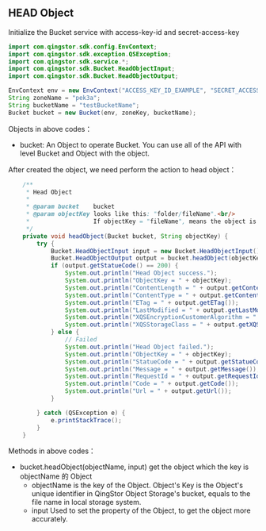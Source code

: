 ## HEAD Object

Initialize the Bucket service with access-key-id and secret-access-key

```java
import com.qingstor.sdk.config.EnvContext;
import com.qingstor.sdk.exception.QSException;
import com.qingstor.sdk.service.*;
import com.qingstor.sdk.Bucket.HeadObjectInput;
import com.qingstor.sdk.Bucket.HeadObjectOutput;

EnvContext env = new EnvContext("ACCESS_KEY_ID_EXAMPLE", "SECRET_ACCESS_KEY_EXAMPLE");
String zoneName = "pek3a";
String bucketName = "testBucketName";
Bucket bucket = new Bucket(env, zoneKey, bucketName);
```

Objects in above codes：

- bucket: An Object to operate Bucket. You can use all of the API with level Bucket and Object with the object.

After created the object, we need perform the action to head object：

```java
    /**
     * Head Object
     *
     * @param bucket    bucket
     * @param objectKey looks like this: "folder/fileName".<br/>
     *                  If objectKey = "fileName", means the object is in the bucket's root folder.
     */
    private void headObject(Bucket bucket, String objectKey) {
        try {
            Bucket.HeadObjectInput input = new Bucket.HeadObjectInput();
            Bucket.HeadObjectOutput output = bucket.headObject(objectKey, input);
            if (output.getStatueCode() == 200) {
                System.out.println("Head Object success.");
                System.out.println("ObjectKey = " + objectKey);
                System.out.println("ContentLength = " + output.getContentLength());
                System.out.println("ContentType = " + output.getContentType());
                System.out.println("ETag = " + output.getETag());
                System.out.println("LastModified = " + output.getLastModified());
                System.out.println("XQSEncryptionCustomerAlgorithm = " + output.getXQSEncryptionCustomerAlgorithm());
                System.out.println("XQSStorageClass = " + output.getXQSStorageClass());
            } else {
                // Failed
                System.out.println("Head Object failed.");
                System.out.println("ObjectKey = " + objectKey);
                System.out.println("StatueCode = " + output.getStatueCode());
                System.out.println("Message = " + output.getMessage());
                System.out.println("RequestId = " + output.getRequestId());
                System.out.println("Code = " + output.getCode());
                System.out.println("Url = " + output.getUrl());
            }

        } catch (QSException e) {
            e.printStackTrace();
        }
    }


```

Methods in above codes：

- bucket.headObject(objectName, input) get the object which the key is objectName 的 Object
  - objectName is the key of the Object. Object's Key is the Object's unique identifier in QingStor Object Storage's bucket, equals to the file name in local storage system.
  - input Used to set the property of the Object, to get the object more accurately.
